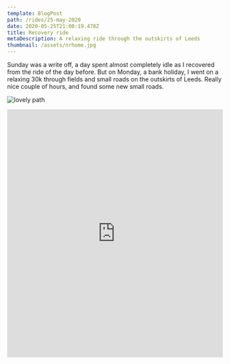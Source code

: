 ```yaml
---
template: BlogPost
path: /rides/25-may-2020
date: 2020-05-25T21:00:19.478Z
title: Recovery ride
metaDescription: A relaxing ride through the outskirts of Leeds
thumbnail: /assets/nrhome.jpg
---
```

Sunday was a write off, a day spent almost completely idle as I recovered from the ride of the day before.  But on Monday, a bank holiday, I went on a relaxing 30k through fields and small roads on the outskirts of Leeds.  Really nice couple of hours, and found some new small roads.

![lovely path](/assets/harepath.jpg)

<div class="komoot-container"><iframe src="https://www.komoot.com/tour/190394783/embed?profile=1" width="100%" height="580" frameborder="0" scrolling="no"></iframe></div>

